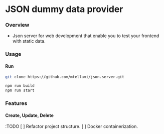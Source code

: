 # JSON dummy data provider

### Overview
- Json server for web development that enable you to test your frontend with static data.

### Usage

#### Run
```zsh
git clone https://github.com/mtellami/json.server.git
```

```zsh
npm run build
npm run start
```

### Features

#### Create, Update, Delete

:TODO
[ ] Refactor project structure.
[ ] Docker containerization.
